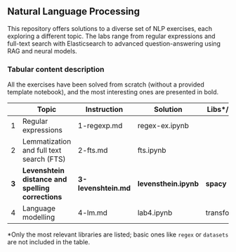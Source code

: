 ## Natural Language Processing

This repository offers solutions to a diverse set of NLP exercises, each exploring a different topic. The labs range from regular expressions and full-text search with Elasticsearch to advanced question-answering using RAG and neural models.

### Tabular content description
All the exercises have been solved from scratch (without a provided template notebook), and the most interesting ones are presented in bold.


|       | Topic                                             | Instruction          | Solution              | Libs*/Tools  | Points    |
|-------|---------------------------------------------------|----------------------|-----------------------|--------------|-----------|
| 1     | Regular expressions                               | 1-regexp.md          | regex-ex.ipynb        |              | 10/10     |
| 2     | Lemmatization and full text search (FTS)          | 2-fts.md             | fts.ipynb             |              | 10/10     |
| **3** | **Levenshtein distance and spelling corrections** | **3-levenshtein.md** | **levensthein.ipynb** | **spacy**    | **10/10** |
| 4     | Language modelling                                | 4-lm.md              | lab4.ipynb            | transformers | 10/10     |

*Only the most relevant libraries are listed; basic ones like `regex` or `datasets` are not included in the table.